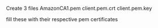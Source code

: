 Create 3 files
    AmazonCA1.pem
    client.pem.crt
    client.pem.key

fill these with their respective pem certificates